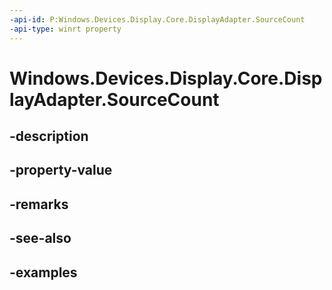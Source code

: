 ```yaml
---
-api-id: P:Windows.Devices.Display.Core.DisplayAdapter.SourceCount
-api-type: winrt property
---
```


<!-- Property syntax.
public uint SourceCount { get; }
-->

# Windows.Devices.Display.Core.DisplayAdapter.SourceCount

## -description

## -property-value

## -remarks

## -see-also

## -examples

